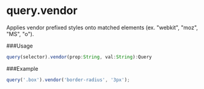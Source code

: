 query.vendor
===
Applies vendor prefixed styles onto matched elements (ex. "webkit", "moz", "MS", "o").

###Usage

```js
query(selector).vendor(prop:String, val:String):Query
```

###Example

```js
query('.box').vendor('border-radius', '3px');
```
